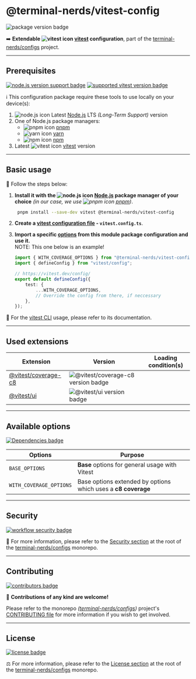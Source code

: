 # @terminal-nerds/vitest-config

![package version badge]

➡️ **Extendable ![vitest icon] [vitest] configuration**, part of the
[terminal-nerds/configs] project.

[package version badge]: https://img.shields.io/npm/v/@terminal-nerds/vitest-config/latest?style=for-the-badge&logo=npm
[vitest]: https://vitest.dev/
[vitest icon]: https://api.iconify.design/logos/vitest.svg
[terminal-nerds/configs]: https://github.com/terminal-nerds/configs

---

## Prerequisites

[![node.js version support badge]][node.js]
[![supported vitest version badge]][vitest]

[node.js version support badge]: https://img.shields.io/node/v-lts/@terminal-nerds/vitest-config?style=for-the-badge&logo=nodedotjs
[supported vitest version badge]: https://img.shields.io/github/package-json/dependency-version/terminal-nerds/configs/peer/vitest?filename=packages%2Fvitest%2Fpackage.json&logo=vitest&style=for-the-badge

ℹ️ This configuration package require these tools to use locally on your
device(s):

1. ![node.js icon] Latest [Node.js] LTS _(Long-Term Support)_ version
1. One of Node.js package managers:
    - ![pnpm icon] [pnpm]
    - ![yarn icon] [yarn]
    - ![npm icon] [npm]
1. Latest ![vitest icon] [vitest] version

[node.js]: https://nodejs.org/en/
[node.js icon]: https://api.iconify.design/logos/nodejs-icon.svg
[pnpm]: https://pnpm.io/
[pnpm icon]: https://api.iconify.design/vscode-icons/file-type-light-pnpm.svg
[npm]: https://npmjs.com/
[npm icon]: https://api.iconify.design/logos/npm-icon.svg
[yarn]: https://yarnpkg.com/
[yarn icon]: https://api.iconify.design/logos/yarn.svg

---

## Basic usage

👣 Follow the steps below:

1. **Install it with the ![node.js icon] [Node.js] package manager of your
   choice** _(in our case, we use ![pnpm icon] [pnpm])_.

    ```sh
     pnpm install --save-dev vitest @terminal-nerds/vitest-config
    ```

1. **Create a [vitest configuration file] - `vitest.config.ts`**.

1. **Import a specific [options] from this module package configuration and use it.**\
   NOTE: This one below is an example!

    ```ts
    import { WITH_COVERAGE_OPTIONS } from "@terminal-nerds/vitest-config";
    import { defineConfig } from "vitest/config";

    // https://vitest.dev/config/
    export default defineConfig({
    	test: {
    		...WITH_COVERAGE_OPTIONS,
    		// Override the config from there, if neccessary
    	},
    });
    ```

📖 For the [vitest CLI] usage, please refer to its documentation.

[options]: #available-options
[vitest configuration file]: https://vitest.dev/config/
[vitest cli]: https://vitest.dev/guide/cli.html

---

## Used extensions

| Extension             | Version                              | Loading condition(s) |
| --------------------- | ------------------------------------ | -------------------- |
| [@vitest/coverage-c8] | ![@vitest/coverage-c8 version badge] |                      |
| [@vitest/ui]          | ![@vitest/ui version badge]          |                      |

[@vitest/coverage-c8]: https://nextjs.org/docs/basic-features/eslint#eslint-config
[@vitest/coverage-c8 version badge]: https://img.shields.io/npm/v/@vitest/coverage-c8?logo=npm&style=flat-square
[@vitest/ui]: https://nextjs.org/docs/basic-features/eslint#eslint-config
[@vitest/ui version badge]: https://img.shields.io/npm/v/@vitest/ui?logo=npm&style=flat-square

---

## Available options

[dependencies badge]: https://img.shields.io/librariesio/release/npm/@terminal-nerds/vitest-config?style=for-the-badge
[dependencies url]: https://libraries.io/npm/@terminal-nerds%2Fvitest-config

[![Dependencies badge]][dependencies url]

| Options                 | Purpose                                                       |
| ----------------------- | ------------------------------------------------------------- |
| `BASE_OPTIONS`          | **Base** options for general usage with Vitest                |
| `WITH_COVERAGE_OPTIONS` | Base options extended by options which uses a **c8 coverage** |

---

## Security

[![workflow security badge]][security policy]

🔐 For more information, please refer to the [Security section] at the root of the
[terminal-nerds/configs] monorepo.

[workflow security badge]: https://img.shields.io/github/actions/workflow/status/terminal-nerds/configs/maintenance.yml?label=Security&logo=github&style=for-the-badge&branch=main
[security section]: https://github.com/terminal-nerds/configs#security
[security policy]: https://github.com/terminal-nerds/configs/security/policy

---

## Contributing

[![contributors badge]][contributors url]

🤝 **Contributions of any kind are welcome!**

Please refer to the monorepo _([terminal-nerds/configs])_ project's
[CONTRIBUTING file] for more information if you wish to get involved.

[contributing file]: https://github.com/terminal-nerds/configs/blob/main/.github/CONTRIBUTING.md
[contributors badge]: https://img.shields.io/github/contributors/terminal-nerds/configs?style=for-the-badge
[contributors url]: https://github.com/terminal-nerds/configs#contributors

---

## License

[![license badge]][license]

⚖️ For more information, please refer to the [License section] at the root of
the [terminal-nerds/configs] monorepo.

[license badge]: https://img.shields.io/github/license/terminal-nerds/configs?style=for-the-badge
[license]: https://github.com/terminal-nerds/configs/blob/main/LICENSE.md
[license section]: https://github.com/terminal-nerds/configs#License
